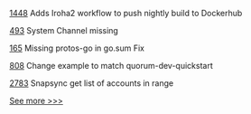 
[1448](https://github.com/hyperledger/iroha/pull/1448) Adds Iroha2 workflow to push nightly build to Dockerhub

[493](https://github.com/hyperledger/fabric-samples/pull/493) System Channel missing

[165](https://github.com/hyperledger-labs/weaver-dlt-interoperability/pull/165) Missing protos-go in go.sum Fix

[808](https://github.com/hyperledger/besu-docs/pull/808) Change example to match quorum-dev-quickstart 

[2783](https://github.com/hyperledger/besu/pull/2783) Snapsync get list  of accounts in range


[See more >>>](https://start-here.hyperledger.org/pull-requests)
